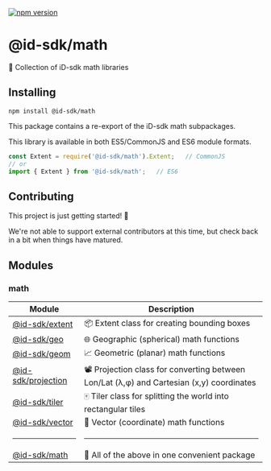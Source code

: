 [![npm version](https://badge.fury.io/js/%40id-sdk%2Fmath.svg)](https://badge.fury.io/js/%40id-sdk%2Fmath)


# @id-sdk/math

🔢 Collection of iD-sdk math libraries


## Installing

`npm install @id-sdk/math`

This package contains a re-export of the iD-sdk math subpackages.

This library is available in both ES5/CommonJS and ES6 module formats.

```js
const Extent = require('@id-sdk/math').Extent;   // CommonJS
// or
import { Extent } from '@id-sdk/math';   // ES6
```


## Contributing

This project is just getting started! 🌱

We're not able to support external contributors at this time, but check back in a bit when things have matured.


## Modules

### math

Module                | Description
--------------------- | -------------
[@id-sdk/extent]      | 📦 Extent class for creating bounding boxes
[@id-sdk/geo]         | 🌐 Geographic (spherical) math functions
[@id-sdk/geom]        | 📈 Geometric (planar) math functions
[@id-sdk/projection]  | 📽 Projection class for converting between Lon/Lat (λ,φ) and Cartesian (x,y) coordinates
[@id-sdk/tiler]       | 🀄️ Tiler class for splitting the world into rectangular tiles
[@id-sdk/vector]      | 📐 Vector (coordinate) math functions
<hr></hr>             | <hr></hr>
[@id-sdk/math]        | 🔢 All of the above in one convenient package

[@id-sdk/extent]: /packages/math/extent
[@id-sdk/geo]: /packages/math/geo
[@id-sdk/geom]: /packages/math/geom
[@id-sdk/projection]: /packages/math/projection
[@id-sdk/tiler]: /packages/math/tiler
[@id-sdk/vector]: /packages/math/vector
[@id-sdk/math]: /packages/math
